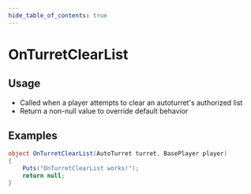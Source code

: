 ```yaml
---
hide_table_of_contents: true
---
```


# OnTurretClearList

## Usage

* Called when a player attempts to clear an autoturret's authorized list
* Return a non-null value to override default behavior

## Examples

```csharp title=""
object OnTurretClearList(AutoTurret turret, BasePlayer player)
{
    Puts("OnTurretClearList works!");
    return null;
}
```
